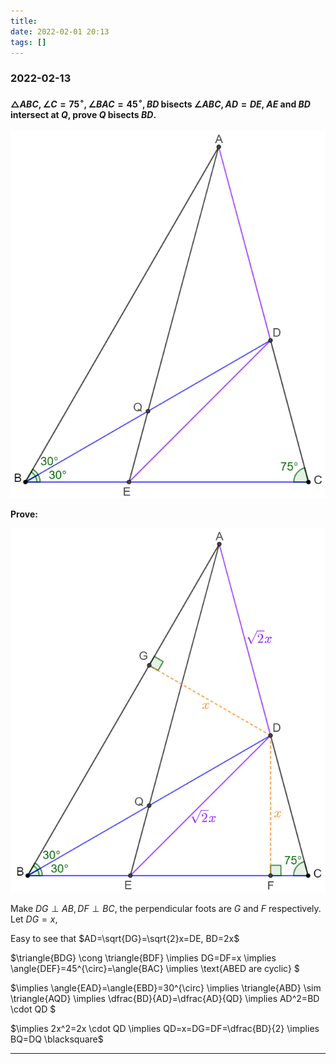 ```yaml
---
title:
date: 2022-02-01 20:13
tags: []
---
```


### 2022-02-13

#### $\triangle{ABC}, \angle{C}=75^{\circ}, \angle{BAC}=45^{\circ}, BD$ bisects $\angle{ABC}, AD=DE$, $AE$ and $BD$ intersect at $Q$, prove $Q$ bisects $BD$.

![image-20220213201534436](/assets/images/2022/image-20220213201534436.png)

**Prove:**

![image-20220213225230630](/assets/images/2022/image-20220213225230630.png)

Make $DG \perp AB, DF \perp BC$, the perpendicular foots are $G$ and $F$ respectively. Let $DG=x$,

Easy to see that  $AD=\sqrt{DG}=\sqrt{2}x=DE, BD=2x$

$\triangle{BDG} \cong \triangle{BDF} \implies DG=DF=x \implies \angle{DEF}=45^{\circ}=\angle{BAC} \implies \text{ABED are cyclic} $

$\implies \angle{EAD}=\angle{EBD}=30^{\circ} \implies \triangle{ABD} \sim \triangle{AQD} \implies \dfrac{BD}{AD}=\dfrac{AD}{QD} \implies AD^2=BD \cdot QD $

$\implies 2x^2=2x \cdot QD \implies QD=x=DG=DF=\dfrac{BD}{2} \implies BQ=DQ \blacksquare$

---









